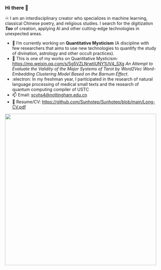 ### Hi there 🔆
♾️ 
I am an interdisciplinary creator who specializes in machine learning, classical Chinese poetry, and religious studies. 
I search for the digitization ***Tao*** of creation, applying AI and other cutting-edge technologies in unexpected areas.
<!--
**Sunhotep/Sunhotep** is a ✨ _special_ ✨ repository because its `README.md` (this file) appears on your GitHub profile.

Here are some ideas to get you started:

- 🔭 I’m currently working on Quantitative Mysticism (A discipline with few researchers that aims to use new technologies to quantify the study of divination, astrology and other occult practices)
- 🌱 I’m currently learning ...
- 👯 I’m looking to collaborate on ...
- 🤔 I’m looking for help with ...
- 💬 Ask me about ...
- 📫 How to reach me: ...
- 😄 Pronouns: ...
- ⚡ Fun fact: ...
-->
- 🔭 I’m currently working on **Quantitative Mysticism** (A discipline with few researchers that aims to use new technologies to quantify the study of divination, astrology and other occult practices).
- 🔮 This is one of my works on Quantitative Mysticism: https://mp.weixin.qq.com/s/5g5VZLNrwtjUNY1UV4_SXg *An Attempt to Evaluate the Validity of the Major Systems of Tarot by Word2Vec Word-Embedding Clustering Model Based on the Barnum Effect*.
- :electron: In my freshman year, I participated in the research of natural language processing of medical small texts and the research of quantum computing compiler of USTC
- 📫 Email: scyhs4@nottingham.edu.cn
- 🧸 Resume/CV: https://github.com/Sunhotep/Sunhotep/blob/main/Long-CV.pdf
<img src="https://github.com/Sunhotep/Sunhotep/blob/main/hello-sthtp-welcome.png" width="500">
